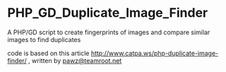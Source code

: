 # PHP_GD_Duplicate_Image_Finder
A PHP/GD script to create fingerprints of images and compare similar images to find duplicates

code is based on this article http://www.catpa.ws/php-duplicate-image-finder/  , written by pawz@teamroot.net
